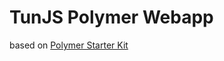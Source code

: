 TunJS Polymer Webapp
====================

based on [Polymer Starter Kit](https://github.com/PolymerElements/polymer-starter-kit)

